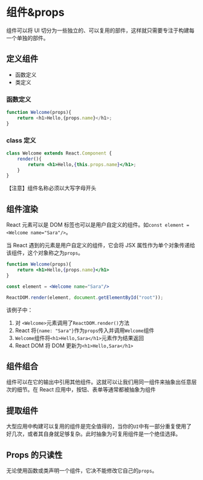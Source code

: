 # 组件&props

组件可以将 UI 切分为一些独立的、可以复用的部件，这样就只需要专注于构建每一个单独的部件。

## 定义组件

- 函数定义
- 类定义

### 函数定义

```js
function Welcome(props){
    return <h1>Hello,{props.name}</h1>;	
}
```

### class 定义

```jsx
class Welcome extends React.Component {
	render(){
		return <h1>Hello,{this.props.name}</h1>;
	}
}
```

【注意】组件名称必须以大写字母开头

## 组件渲染

React 元素可以是 DOM 标签也可以是用户自定义的组件。如`const element = <Welcome name="Sara"/>`。

当 React 遇到的元素是用户自定义的组件，它会将 JSX 属性作为单个对象传递给该组件，这个对象称之为`props`。

```jsx
function Welcome(props){
	return <h1>Hello,{props.name}</h1>
}

const element = <Welcome name="Sara"/>

ReactDOM.render(element, document.getElementById("root"));
```

该例子中：

1. 对 `<Welcome>`元素调用了`ReactDOM.render()`方法
2. React 将`{name: "Sara"}`作为`props`传入并调用`Welcome`组件
3. `Welcome`组件将`<h1>Hello,Sara</h1>`元素作为结果返回
4. React DOM 将 DOM 更新为`<h1>Hello,Sara</h1>`

## 组件组合

组件可以在它的输出中引用其他组件。这就可以让我们用同一组件来抽象出任意层次的细节。在 React 应用中，按钮、表单等通常都被抽象为组件

## 提取组件

大型应用中构建可以复用的组件是完全值得的，当你的`UI`中有一部分重复使用了好几次，或者其自身就足够复杂。此时抽象为可复用组件是一个绝佳选择。

## Props 的只读性

无论使用函数或类声明一个组件，它决不能修改它自己的`props`。